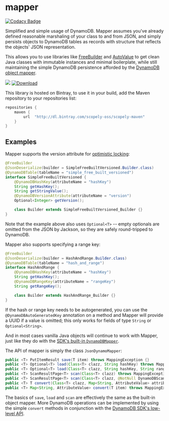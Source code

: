 # mapper

[![Codacy Badge](https://api.codacy.com/project/badge/Grade/cc345a4d4bee459fa916c5ef3a7c6985)](https://www.codacy.com/app/avram/mapper?utm_source=github.com&utm_medium=referral&utm_content=scopely/mapper&utm_campaign=badger)

Simplified and simple usage of DynamoDB. Mapper assumes you've already defined reasonable marshaling of your class
to and from JSON, and simply persists objects to DynamoDB tables as records with structure that reflects the objects'
JSON representation.

This allows you to use libraries like [FreeBuilder](https://github.com/google/FreeBuilder) and
[AutoValue](https://github.com/google/auto/tree/master/value) to get clean Java classes with immutable instances
and minimal boilerplate, while still maintaining the simple DynamoDB persistence afforded by the
[DynamoDB object mapper](http://docs.aws.amazon.com/amazondynamodb/latest/developerguide/DynamoDBMapper.html).

<a href="https://travis-ci.org/scopely/mapper"><img src="https://travis-ci.org/scopely/mapper.svg" /></a>
[ ![Download](https://api.bintray.com/packages/scopely-oss/scopely-maven/mapper/images/download.svg) ](https://bintray.com/scopely-oss/scopely-maven/mapper/_latestVersion)

This library is hosted on Bintray, to use it in your build, add the Maven repository to your repositories list:

```groovy
repositories {
    maven {
        url  "http://dl.bintray.com/scopely-oss/scopely-maven"
    }
}
```


## Examples

Mapper supports the version attribute for [optimistic locking](http://docs.aws.amazon.com/amazondynamodb/latest/developerguide/DynamoDBMapper.OptimisticLocking.html):

```java
@FreeBuilder
@JsonDeserialize(builder = SimpleFreeBuiltVersioned.Builder.class)
@DynamoDBTable(tableName = "simple_free_built_versioned")
interface SimpleFreeBuiltVersioned {
    @DynamoDBHashKey(attributeName = "hashKey")
    String getHashKey();
    String getStringValue();
    @DynamoDBVersionAttribute(attributeName = "version")
    Optional<Integer> getVersion();

    class Builder extends SimpleFreeBuiltVersioned_Builder {}
}
```

Note that the example above also uses `Optional<T>` -- empty optionals are omitted from the JSON by Jackson, so they are
safely round-tripped to DynamoDB.

Mapper also supports specifying a range key:

```java
@FreeBuilder
@JsonDeserialize(builder = HashAndRange.Builder.class)
@DynamoDBTable(tableName = "hash_and_range")
interface HashAndRange {
    @DynamoDBHashKey(attributeName = "hashKey")
    String getHashKey();
    @DynamoDBRangeKey(attributeName = "rangeKey")
    String getRangeKey();

    class Builder extends HashAndRange_Builder {}
}
```

If the hash or range key needs to be autogenerated, you can use the `@DynamoDBAutoGeneratedKey` annotation on a method
and Mapper will provide a UUID if a value is omitted; this only works for fields of type `String` or `Optional<String>`.

And in most cases vanilla Java objects will continue to work with Mapper, just like they do with the
[SDK's built-in `DynamoDBMapper`](http://docs.aws.amazon.com/amazondynamodb/latest/developerguide/DynamoDBMapper.html).

The API of mapper is simply the class `JsonDynamoMapper`:

```java
public <T> PutItemResult save(T item) throws MappingException {}
public <T> Optional<T> load(Class<T> clazz, String hashKey) throws MappingException {}
public <T> Optional<T> load(Class<T> clazz, String hashKey, String rangeKey) throws MappingException {}
public <T> ScanResultPage<T> scan(Class<T> clazz) throws MappingException {}
public <T> ScanResultPage<T> scan(Class<T> clazz, @NotNull DynamoDBScanExpression scanExpression) throws MappingException {}
public <T> T convert(Class<T> clazz, Map<String, AttributeValue> attributeValueMap) throws MappingException {}
public <T> Map<String, AttributeValue> convert(T item) throws MappingException {}
```

The basics of `save`, `load` and `scan` are effectively the same as the built-in object mapper. More DynamoDB operations
can be implemented by using the simple `convert` methods in conjunction with the
[DynamoDB SDK's low-level API](http://docs.aws.amazon.com/AWSJavaSDK/latest/javadoc/com/amazonaws/services/dynamodbv2/AmazonDynamoDBClient.html).
